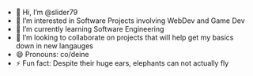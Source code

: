 - 👋 Hi, I’m @slider79
- 👀 I’m interested in Software Projects involving WebDev and Game Dev
- 🌱 I’m currently learning Software Engineering
- 💞️ I’m looking to collaborate on projects that will help get my basics down in new langauges
- 😄 Pronouns: co/deine
- ⚡ Fun fact: Despite their huge ears, elephants can not actually fly

<!---
slider79/slider79 is a ✨ special ✨ repository because its `README.md` (this file) appears on your GitHub profile.
You can click the Preview link to take a look at your changes.
--->
